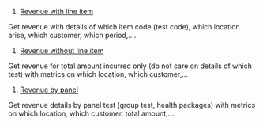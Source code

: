 1. [Revenue with line item](https://5574610.app.netsuite.com/app/common/search/searchresults.nl?searchid=1737&whence=)
<p>Get revenue with details of which item code (test code), which location arise, which customer, which period,....</p>

1. [Revenue without line item](https://5574610.app.netsuite.com/app/common/search/searchresults.nl?searchid=1629&whence=) 
<p>Get revenue for total amount incurred only (do not care on details of which test) with metrics on which location, which customer,...</p>

1. [Revenue by panel](https://5574610.app.netsuite.com/app/common/search/searchresults.nl?searchid=2188&whence=)
<p>Get revenue details by panel test (group test, health packages) with metrics on which location, which customer, total amount,...</p>
